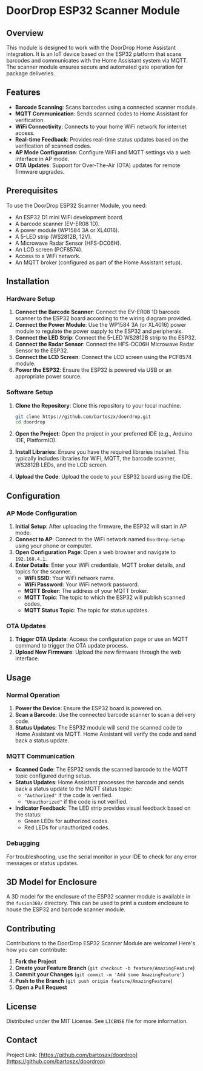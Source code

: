 # DoorDrop ESP32 Scanner Module

## Overview
This module is designed to work with the DoorDrop Home Assistant integration. It is an IoT device based on the ESP32 platform that scans barcodes and communicates with the Home Assistant system via MQTT. The scanner module ensures secure and automated gate operation for package deliveries.

## Features

- **Barcode Scanning**: Scans barcodes using a connected scanner module.
- **MQTT Communication**: Sends scanned codes to Home Assistant for verification.
- **WiFi Connectivity**: Connects to your home WiFi network for internet access.
- **Real-time Feedback**: Provides real-time status updates based on the verification of scanned codes.
- **AP Mode Configuration**: Configure WiFi and MQTT settings via a web interface in AP mode.
- **OTA Updates**: Support for Over-The-Air (OTA) updates for remote firmware upgrades.

## Prerequisites
To use the DoorDrop ESP32 Scanner Module, you need:

- An ESP32 D1 mini WiFi development board.
- A barcode scanner (EV-ER08 1D).
- A power module (WP1584 3A or XL4016).
- A 5-LED strip (WS2812B, 12V).
- A Microwave Radar Sensor (HFS-DC06H).
- An LCD screen (PCF8574).
- Access to a WiFi network.
- An MQTT broker (configured as part of the Home Assistant setup).

## Installation

### Hardware Setup
1. **Connect the Barcode Scanner**: Connect the EV-ER08 1D barcode scanner to the ESP32 board according to the wiring diagram provided.
2. **Connect the Power Module**: Use the WP1584 3A (or XL4016) power module to regulate the power supply to the ESP32 and peripherals.
3. **Connect the LED Strip**: Connect the 5-LED WS2812B strip to the ESP32.
4. **Connect the Radar Sensor**: Connect the HFS-DC06H Microwave Radar Sensor to the ESP32.
5. **Connect the LCD Screen**: Connect the LCD screen using the PCF8574 module.
6. **Power the ESP32**: Ensure the ESP32 is powered via USB or an appropriate power source.

### Software Setup
1. **Clone the Repository**: Clone this repository to your local machine.
    ```bash
    git clone https://github.com/bartoszx/doordrop.git
    cd doordrop
    ```

2. **Open the Project**: Open the project in your preferred IDE (e.g., Arduino IDE, PlatformIO).

3. **Install Libraries**: Ensure you have the required libraries installed. This typically includes libraries for WiFi, MQTT, the barcode scanner, WS2812B LEDs, and the LCD screen.

4. **Upload the Code**: Upload the code to your ESP32 board using the IDE.

## Configuration

### AP Mode Configuration
1. **Initial Setup**: After uploading the firmware, the ESP32 will start in AP mode.
2. **Connect to AP**: Connect to the WiFi network named `DoorDrop-Setup` using your phone or computer.
3. **Open Configuration Page**: Open a web browser and navigate to `192.168.4.1`.
4. **Enter Details**: Enter your WiFi credentials, MQTT broker details, and topics for the scanner.
    - **WiFi SSID**: Your WiFi network name.
    - **WiFi Password**: Your WiFi network password.
    - **MQTT Broker**: The address of your MQTT broker.
    - **MQTT Topic**: The topic to which the ESP32 will publish scanned codes.
    - **MQTT Status Topic**: The topic for status updates.

### OTA Updates
1. **Trigger OTA Update**: Access the configuration page or use an MQTT command to trigger the OTA update process.
2. **Upload New Firmware**: Upload the new firmware through the web interface.

## Usage

### Normal Operation
1. **Power the Device**: Ensure the ESP32 board is powered on.
2. **Scan a Barcode**: Use the connected barcode scanner to scan a delivery code.
3. **Status Updates**: The ESP32 module will send the scanned code to Home Assistant via MQTT. Home Assistant will verify the code and send back a status update.

### MQTT Communication
- **Scanned Code**: The ESP32 sends the scanned barcode to the MQTT topic configured during setup.
- **Status Updates**: Home Assistant processes the barcode and sends back a status update to the MQTT status topic:
  - `"Authorized"` if the code is verified.
  - `"Unauthorized"` if the code is not verified.
- **Indicator Feedback**: The LED strip provides visual feedback based on the status:
  - Green LEDs for authorized codes.
  - Red LEDs for unauthorized codes.

### Debugging
For troubleshooting, use the serial monitor in your IDE to check for any error messages or status updates.

## 3D Model for Enclosure
A 3D model for the enclosure of the ESP32 scanner module is available in the `fusion360/` directory. This can be used to print a custom enclosure to house the ESP32 and barcode scanner module.

## Contributing

Contributions to the DoorDrop ESP32 Scanner Module are welcome! Here's how you can contribute:

1. **Fork the Project**
2. **Create your Feature Branch** (`git checkout -b feature/AmazingFeature`)
3. **Commit your Changes** (`git commit -m 'Add some AmazingFeature'`)
4. **Push to the Branch** (`git push origin feature/AmazingFeature`)
5. **Open a Pull Request**

## License

Distributed under the MIT License. See `LICENSE` file for more information.

## Contact

Project Link: [https://github.com/bartoszx/doordrop](https://github.com/bartoszx/doordrop)
